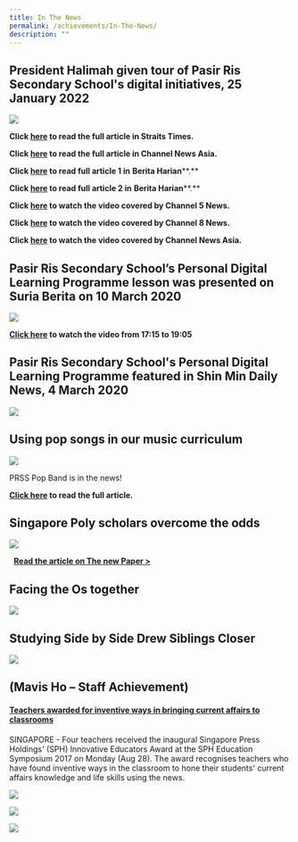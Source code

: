 ```yaml
---
title: In The News
permalink: /achievements/In-The-News/
description: ""
---
```

President Halimah given tour of Pasir Ris Secondary School's digital initiatives, 25 January 2022
-------------------------------------------------------------------------------------------------

![](/images/President%20Visti%20Pic_1.png)

**Click [here](https://www.straitstimes.com/singapore/president-halimah-given-tour-of-pasir-ris-secondary-schools-digital-initiatives) to read the full article in Straits Times.**

**Click [here](https://www.channelnewsasia.com/singapore/national-digital-literacy-programme-has-enabled-students-have-access-digital-devices-amid-covid-19-halimah-yacob-2457851) to read the full article in Channel News Asia.**

**Click [here](https://www.beritaharian.sg/setempat/presiden-halimah-dibawa-tinjau-inisiatif-digital-sekolah-menengah-pasir-ris) to read full article 1 in** **Berita Harian****.**

**Click [here](https://www.beritaharian.sg/setempat/presiden-halimah-tekan-penting-pelajar-diajar-sejahtera-siber) to read full article 2 in** **Berita Harian****.**

**Click [here](https://youtu.be/5E3t2GUfCBI) to watch the video covered by Channel 5 News.**

**Click [here](https://youtu.be/xyV8YFkM9Mw) to watch the video covered by Channel 8 News.**

**Click [here](https://www.youtube.com/watch?v=hwlHbSqO2_E) to watch the video covered by Channel News Asia.**

  

Pasir Ris Secondary School’s Personal Digital Learning Programme lesson was presented on Suria Berita on 10 March 2020
----------------------------------------------------------------------------------------------------------------------

![](/images/PLD%20video%20pic.png)

**[Click here](https://www.mewatch.sg/en/tv-show/news/mar-2020-suria-berita/tue-10-mar-2020/925430) to watch the video from 17:15 to 19:05**

Pasir Ris Secondary School's Personal Digital Learning Programme featured in Shin Min Daily News, 4 March 2020
--------------------------------------------------------------------------------------------------------------
![](/images/Personal%20Digital%20Learning%20Programme.jpeg)

Using pop songs in our music curriculum
---------------------------------------
![](/images/PRSS%20Pop%20Band%20news%20article%20header.jpeg)

PRSS Pop Band is in the news! 

****[Click here](/images/PRSS%20Pop%20Band%20news%20article.jpeg)** to read the full article.**

Singapore Poly scholars overcome the odds
-----------------------------------------

![](/images/Dean%20Lim.png)

  **[Read the article on The new Paper >](https://www.tnp.sg/news/singapore/singapore-poly-scholars-overcome-odds)**
	
Facing the Os together
----------------------

![](/images/Facing%20the%20Os.jpeg)

Studying Side by Side Drew Siblings Closer
------------------------------------------
![](/images/triplets.jpeg)

(Mavis Ho – Staff Achievement)
------------------------------

#### [Teachers awarded for inventive ways in bringing current affairs to classrooms](http://www.straitstimes.com/singapore/teachers-awarded-for-inventive-ways-in-bringing-current-affairs-to-classrooms)

SINGAPORE - Four teachers received the inaugural Singapore Press Holdings' (SPH) Innovative Educators Award at the SPH Education Symposium 2017 on Monday (Aug 28). The award recognises teachers who have found inventive ways in the classroom to hone their students' current affairs knowledge and life skills using the news.

![](/images/chinese_news.jpeg)

<a href="/files/New%20Paper_Amirah.pdf">![](/images/New-Paper_Amirah.png)</a>

<a href="/files/The%20New%20Paper_Jessie_14Jan2014.pdf">![](/images/The-New-Paper_Jessie_14Jan2014.png)</a>